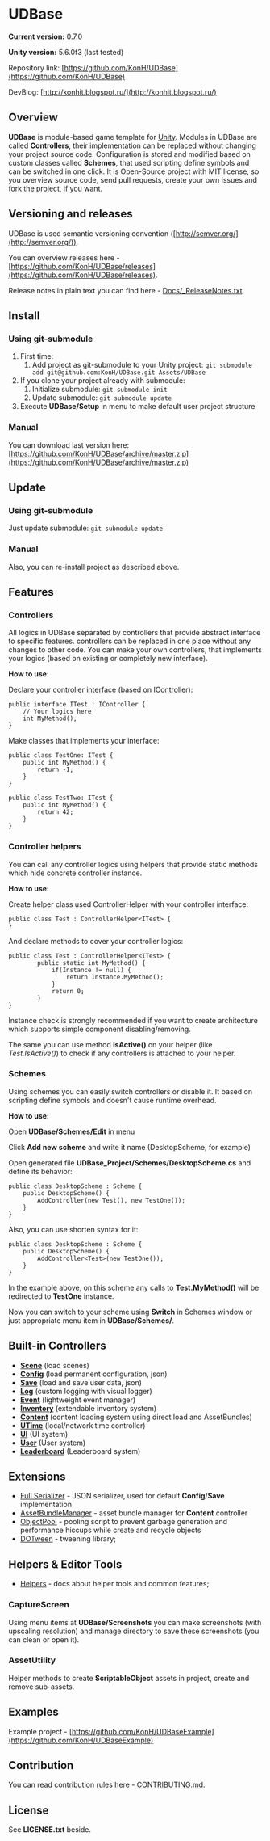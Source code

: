 # UDBase 

**Current version:** 0.7.0

**Unity version:** 5.6.0f3 (last tested)

Repository link: [https://github.com/KonH/UDBase](https://github.com/KonH/UDBase)

DevBlog: [http://konhit.blogspot.ru/](http://konhit.blogspot.ru/)

## Overview

**UDBase** is module-based game template for [Unity](https://unity3d.com/). Modules in UDBase are called **Controllers**, their implementation can be replaced without changing your project source code. Configuration is stored and modified based on custom classes called **Schemes**, that used scripting define symbols and can be switched in one click. It is Open-Source project with MIT license, so you overview source code, send pull requests, create your own issues and fork the project, if you want.

## Versioning and releases

UDBase is used semantic versioning convention ([http://semver.org/](http://semver.org/)). 

You can overview releases here - [https://github.com/KonH/UDBase/releases](https://github.com/KonH/UDBase/releases).

Release notes in plain text you can find here - [Docs/_ReleaseNotes.txt](Docs/_ReleaseNotes.txt).

## Install

### Using git-submodule
1. First time: 
	1. Add project as git-submodule to your Unity project: `git submodule add git@github.com:KonH/UDBase.git Assets/UDBase`
2. If you clone your project already with submodule:
	1. Initialize submodule: `git submodule init`
	2. Update submodule: `git submodule update`
3. Execute **UDBase/Setup** in menu to make default user project structure

### Manual
You can download last version here: [https://github.com/KonH/UDBase/archive/master.zip](https://github.com/KonH/UDBase/archive/master.zip)

## Update

### Using git-submodule
Just update submodule: `git submodule update`

### Manual
Also, you can re-install project as described above.

## Features
### Controllers
All logics in UDBase separated by controllers that provide abstract interface to specific features. controllers can be replaced in one place without any changes to other code. You can make your own controllers, that implements your logics (based on existing or completely new interface). 

**How to use:**

Declare your controller interface (based on IController):

```
public interface ITest : IController {
	// Your logics here
	int MyMethod();
}
```

Make classes that implements your interface:

```
public class TestOne: ITest {
	public int MyMethod() {
		return -1;
	}
}
```
```
public class TestTwo: ITest {
	public int MyMethod() {
		return 42;
	}
}
```

### Controller helpers
You can call any controller logics using helpers that provide static methods which hide concrete controller instance.

**How to use:**
 
Create helper class used ControllerHelper with your controller interface:

```
public class Test : ControllerHelper<ITest> {
}
```

And declare methods to cover your controller logics:

```
public class Test : ControllerHelper<ITest> {
		public static int MyMethod() {
			if(Instance != null) {
				return Instance.MyMethod();
			}
			return 0;
		}
}
```

Instance check is strongly recommended if you want to create architecture which supports simple component disabling/removing.

The same you can use method **IsActive()** on your helper (like *Test.IsActive()*) to check if any controllers is attached to your helper.  

### Schemes
Using schemes you can easily switch controllers or disable it. It based on scripting define symbols and doesn't cause runtime overhead.

**How to use:**

Open **UDBase/Schemes/Edit** in menu

Click **Add new scheme** and write it name (DesktopScheme, for example)

Open generated file **UDBase_Project/Schemes/DesktopScheme.cs** and define its behavior:

```
public class DesktopScheme : Scheme {
	public DesktopScheme() {
		AddController(new Test(), new TestOne());
	}
}
```

Also, you can use shorten syntax for it:

```
public class DesktopScheme : Scheme {
	public DesktopScheme() {
		AddController<Test>(new TestOne());
	}
}
```

In the example above, on this scheme any calls to **Test.MyMethod()** will be redirected to **TestOne** instance.

Now you can switch to your scheme using **Switch** in Schemes window or just appropriate menu item in **UDBase/Schemes/**.

## Built-in Controllers

- **[Scene](Docs/Scene.md)** (load scenes)
- **[Config](Docs/Config.md)** (load permanent configuration, json)
- **[Save](Docs/Save.md)** (load and save user data, json)
- **[Log](Docs/Log.md)** (custom logging with visual logger)
- **[Event](Docs/Event.md)** (lightweight event manager)
- **[Inventory](Docs/Inventory.md)** (extendable inventory system)
- **[Content](Docs/Content.md)** (content loading system using direct load and AssetBundles)
- **[UTime](Docs/UTime.md)** (local/network time controller)
- **[UI](Docs/UI.md)** (UI system)
- **[User](Docs/User.md)** (User system)
- **[Leaderboard](Docs/Leaderboard.md)** (Leaderboard system)

## Extensions
- [Full Serializer](https://github.com/jacobdufault/fullserializer) - JSON serializer, used for default **Config**/**Save** implementation
- [AssetBundleManager](https://bitbucket.org/Unity-Technologies/assetbundledemo) - asset bundle manager for **Content** controller
- [ObjectPool](https://github.com/UnityPatterns/ObjectPool) - pooling script to prevent garbage generation and performance hiccups while create and recycle objects
- [DOTween](http://dotween.demigiant.com/) - tweening library;

## Helpers & Editor Tools

- [Helpers](Docs/Helpers.md) - docs about helper tools and common features;

### CaptureScreen

Using menu items at **UDBase/Screenshots** you can make screenshots (with upscaling resolution) and manage directory to save these screenshots (you can clean or open it).

### AssetUtility

Helper methods to create **ScriptableObject** assets in project, create and remove sub-assets.

## Examples
Example project - [https://github.com/KonH/UDBaseExample](https://github.com/KonH/UDBaseExample)

## Contribution

You can read contribution rules here - [CONTRIBUTING.md](CONTRIBUTING.md).

## License
See **LICENSE.txt** beside.

